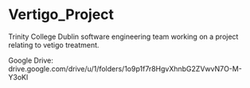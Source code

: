 # Vertigo_Project
Trinity College Dublin software engineering team working on a project relating to vetigo treatment.


Google Drive: drive.google.com/drive/u/1/folders/1o9p1f7r8HgvXhnbG2ZVwvN7O-M-Y3oKl
